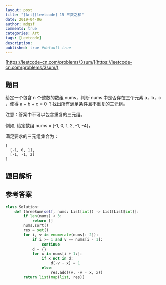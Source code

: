 ```yaml
---
layout: post
title: "[Art][leetcode] 15 三数之和"
date: 2019-04-06
author: mdgsf
comments: true
categories: Art
tags: [Leetcode]
description:
published: true #default true
---
```


[https://leetcode-cn.com/problems/3sum/](https://leetcode-cn.com/problems/3sum/)

## 题目

给定一个包含 n 个整数的数组 nums，判断 nums 中是否存在三个元素 a，b，c ，使得 a + b + c = 0 ？找出所有满足条件且不重复的三元组。

注意：答案中不可以包含重复的三元组。

例如, 给定数组 nums = [-1, 0, 1, 2, -1, -4]，

满足要求的三元组集合为：

```
[
  [-1, 0, 1],
  [-1, -1, 2]
]
```

## 题目解析

## 参考答案

```python
class Solution:
    def threeSum(self, nums: List[int]) -> List[List[int]]:
        if len(nums) < 3:
            return []
        nums.sort()
        res = set()
        for i, v in enumerate(nums[:-2]):
            if i >= 1 and v == nums[i - 1]:
                continue
            d = {}
            for x in nums[i + 1:]:
                if x not in d:
                    d[-v - x] = 1
                else:
                    res.add((v, -v - x, x))
        return list(map(list, res))
```